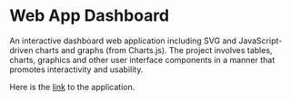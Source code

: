 # Web App Dashboard

 An interactive dashboard web application including SVG and JavaScript-driven charts and graphs (from Charts.js). The project involves tables, charts, graphics and other user interface components in a manner that promotes interactivity and usability.

 Here is the [link](https://eaczechova.github.io/Web-App-Dashboard/) to the application. 
